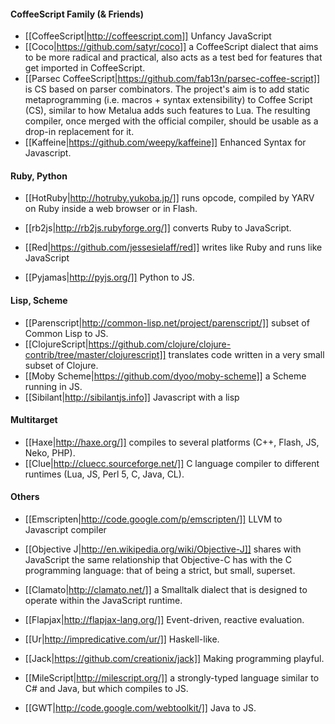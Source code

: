 #### CoffeeScript Family (& Friends)

* [[CoffeeScript|http://coffeescript.com]] Unfancy JavaScript
* [[Coco|https://github.com/satyr/coco]] a CoffeeScript dialect that aims to be more radical and practical, also acts as a test bed for features that get imported in CoffeeScript.
* [[Parsec CoffeeScript|https://github.com/fab13n/parsec-coffee-script]] is CS based on parser combinators. The project's aim is to add static metaprogramming (i.e. macros + syntax extensibility) to Coffee Script (CS), similar to how Metalua adds such features to Lua. The resulting compiler, once merged with the official compiler, should be usable as a drop-in replacement for it.
* [[Kaffeine|https://github.com/weepy/kaffeine]] Enhanced Syntax for Javascript.

#### Ruby, Python

* [[HotRuby|http://hotruby.yukoba.jp/]] runs opcode, compiled by YARV on Ruby inside a web browser or in Flash.
* [[rb2js|http://rb2js.rubyforge.org/]] converts Ruby to JavaScript.
* [[Red|https://github.com/jessesielaff/red]] writes like Ruby and runs like JavaScript

* [[Pyjamas|http://pyjs.org/]] Python to JS.

#### Lisp, Scheme

* [[Parenscript|http://common-lisp.net/project/parenscript/]] subset of Common Lisp to JS.
* [[ClojureScript|https://github.com/clojure/clojure-contrib/tree/master/clojurescript]] translates code written in a very small
subset of Clojure.
* [[Moby Scheme|https://github.com/dyoo/moby-scheme]] a Scheme running in JS.
* [[Sibilant|http://sibilantjs.info]] Javascript with a lisp

#### Multitarget

* [[Haxe|http://haxe.org/]] compiles to several platforms (C++, Flash, JS, Neko, PHP).
* [[Clue|http://cluecc.sourceforge.net/]] C language compiler to different runtimes (Lua, JS, Perl 5, C, Java, CL).

#### Others

* [[Emscripten|http://code.google.com/p/emscripten/]] LLVM to Javascript compiler
* [[Objective J|http://en.wikipedia.org/wiki/Objective-J]] shares with JavaScript the same relationship that Objective-C has with the C programming language: that of being a strict, but small, superset.
* [[Clamato|http://clamato.net/]] a Smalltalk dialect that is designed to operate within the JavaScript runtime.

* [[Flapjax|http://flapjax-lang.org/]] Event-driven, reactive evaluation.
* [[Ur|http://impredicative.com/ur/]] Haskell-like.
* [[Jack|https://github.com/creationix/jack]] Making programming playful.

* [[MileScript|http://milescript.org/]]  a strongly-typed language similar to C# and Java, but which compiles to JS.
* [[GWT|http://code.google.com/webtoolkit/]] Java to JS.

